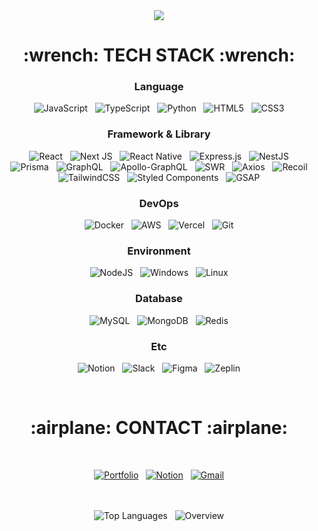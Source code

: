 <div align="center">
  <img src="https://capsule-render.vercel.app/api?type=waving&color=gradient&customColorList=10&height=300&section=header&text=Kaku's%20Github&desc=Passionate%20Frontend%20Developer&fontSize=90&fontAlignY=42&descAlign=67&descAlignY=56" />
</div>
  

<h1 align="center">:wrench: TECH STACK :wrench:</h1>

<div align="center"> 
  <h3>Language</h3>

  <div>
    
  ![JavaScript](https://img.shields.io/badge/javascript-%23323330.svg?style=for-the-badge&logo=javascript&logoColor=%23F7DF1E)&nbsp;&nbsp;
  ![TypeScript](https://img.shields.io/badge/typescript-%23007ACC.svg?style=for-the-badge&logo=typescript&logoColor=white)&nbsp;&nbsp;
  ![Python](https://img.shields.io/badge/python-3670A0?style=for-the-badge&logo=python&logoColor=ffdd54)&nbsp;&nbsp;
  ![HTML5](https://img.shields.io/badge/html5-%23E34F26.svg?style=for-the-badge&logo=html5&logoColor=white)&nbsp;&nbsp;
  ![CSS3](https://img.shields.io/badge/css3-%231572B6.svg?style=for-the-badge&logo=css3&logoColor=white)
  
  </div>

  <h3>Framework & Library</h3>

  <div>

  ![React](https://img.shields.io/badge/react-%2320232a.svg?style=for-the-badge&logo=react&logoColor=%2361DAFB)&nbsp;&nbsp;
  ![Next JS](https://img.shields.io/badge/Next-black?style=for-the-badge&logo=next.js&logoColor=white)&nbsp;&nbsp;
  ![React Native](https://img.shields.io/badge/react_native-%2320232a.svg?style=for-the-badge&logo=react&logoColor=%2361DAFB)&nbsp;&nbsp;
  ![Express.js](https://img.shields.io/badge/express.js-%23404d59.svg?style=for-the-badge&logo=express&logoColor=%2361DAFB)&nbsp;&nbsp;
  ![NestJS](https://img.shields.io/badge/nestjs-%23E0234E.svg?style=for-the-badge&logo=nestjs&logoColor=white)
  <br/>
  ![Prisma](https://img.shields.io/badge/Prisma-3982CE?style=for-the-badge&logo=Prisma&logoColor=white)&nbsp;&nbsp;
  ![GraphQL](https://img.shields.io/badge/-GraphQL-E10098?style=for-the-badge&logo=graphql&logoColor=white)&nbsp;&nbsp;
  ![Apollo-GraphQL](https://img.shields.io/badge/-ApolloGraphQL-311C87?style=for-the-badge&logo=apollo-graphql)&nbsp;&nbsp;
  ![SWR](https://img.shields.io/badge/swr-181818.svg?style=for-the-badge&logo=swr&logoColor=white)&nbsp;&nbsp;
  ![Axios](https://img.shields.io/badge/axios-5A29E4.svg?style=for-the-badge&logo=axios&logoColor=white)&nbsp;&nbsp;
  ![Recoil](https://img.shields.io/badge/recoil-3578E5.svg?style=for-the-badge&logo=recoil&logoColor=white)
  <br/>
  ![TailwindCSS](https://img.shields.io/badge/tailwindcss-%2338B2AC.svg?style=for-the-badge&logo=tailwind-css&logoColor=white)&nbsp;&nbsp;
  ![Styled Components](https://img.shields.io/badge/styled--components-DB7093?style=for-the-badge&logo=styled-components&logoColor=white)&nbsp;&nbsp;
  ![GSAP](https://img.shields.io/badge/gsap-7CF66E.svg?style=for-the-badge&logo=gsap&logoColor=white)
  </div>

  <h3>DevOps</h3>

  <div>

  ![Docker](https://img.shields.io/badge/docker-%230db7ed.svg?style=for-the-badge&logo=docker&logoColor=white)&nbsp;&nbsp;
  ![AWS](https://img.shields.io/badge/AWS-%23FF9900.svg?style=for-the-badge&logo=amazon-aws&logoColor=white)&nbsp;&nbsp;
  ![Vercel](https://img.shields.io/badge/vercel-%23000000.svg?style=for-the-badge&logo=vercel&logoColor=white)&nbsp;&nbsp;
  ![Git](https://img.shields.io/badge/git-%23F05033.svg?style=for-the-badge&logo=git&logoColor=white)

  <h3>Environment</h3>

  <div>

  ![NodeJS](https://img.shields.io/badge/node.js-6DA55F?style=for-the-badge&logo=node.js&logoColor=white)&nbsp;&nbsp;
  ![Windows](https://img.shields.io/badge/Windows-0078D6?style=for-the-badge&logo=windows&logoColor=white)&nbsp;&nbsp;
  ![Linux](https://img.shields.io/badge/Linux-FCC624?style=for-the-badge&logo=linux&logoColor=black)

  <h3>Database</h3>

  <div>

  ![MySQL](https://img.shields.io/badge/mysql-4479A1.svg?style=for-the-badge&logo=mysql&logoColor=white)&nbsp;&nbsp;
  ![MongoDB](https://img.shields.io/badge/MongoDB-%234ea94b.svg?style=for-the-badge&logo=mongodb&logoColor=white)&nbsp;&nbsp;
  ![Redis](https://img.shields.io/badge/redis-%23DD0031.svg?style=for-the-badge&logo=redis&logoColor=white)

  <h3>Etc</h3>

  <div>

  ![Notion](https://img.shields.io/badge/Notion-%23000000.svg?style=for-the-badge&logo=notion&logoColor=white)&nbsp;&nbsp;
  ![Slack](https://img.shields.io/badge/Slack-4A154B?style=for-the-badge&logo=slack&logoColor=white)&nbsp;&nbsp;
  ![Figma](https://img.shields.io/badge/figma-%23F24E1E.svg?style=for-the-badge&logo=figma&logoColor=white)&nbsp;&nbsp;
  ![Zeplin](https://img.shields.io/badge/zeplin-FDBD39.svg?style=for-the-badge&logo=zeplin&logoColor=white)

  </div>
</div>
    
<br/>

<h1 align="center">:airplane: CONTACT :airplane:</h1>

<br/>

<div align="center">
  
<a href="https://kaku-portfolio.info/">![Portfolio](https://img.shields.io/badge/Portfolio-%23000000.svg?style=for-the-badge&logo=firefox&logoColor=#FF7139)</a>&nbsp;&nbsp;
<a href="https://geode-divan-811.notion.site/a44da1efdf5b47ea8fe12a8f85b216ad" target="_blank">![Notion](https://img.shields.io/badge/Notion-%23000000.svg?style=for-the-badge&logo=notion&logoColor=white)</a>&nbsp;&nbsp;
<a href="mailto:seunghyeon9696@gmail.com">![Gmail](https://img.shields.io/badge/Email-D14836?style=for-the-badge&logo=gmail&logoColor=white)</a>

</div>

<br/>
<br/>

<div align="center">
  <img src="https://raw.githubusercontent.com/puncharrow5/github-stats-transparent/output/generated/languages.svg" alt="Top Languages"/>&nbsp;&nbsp;
  <img src="https://raw.githubusercontent.com/puncharrow5/github-stats-transparent/output/generated/overview.svg" alt="Overview"/>
</div>
